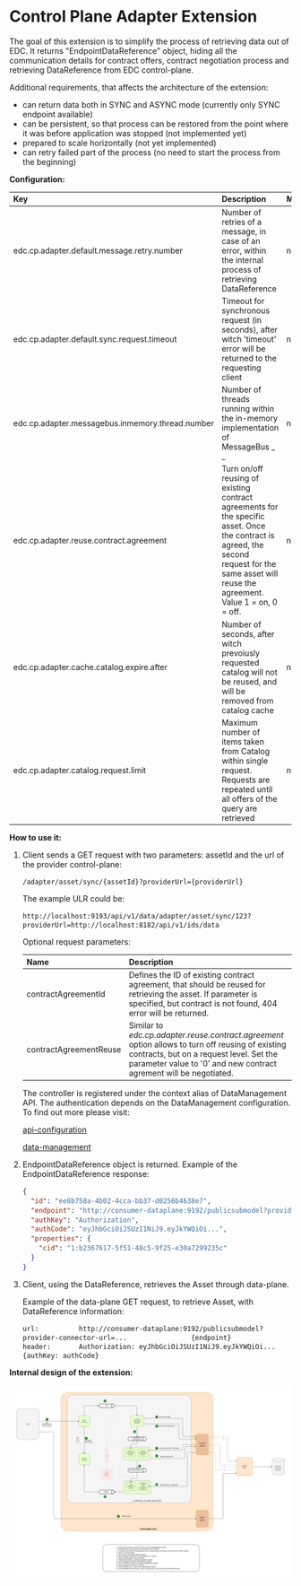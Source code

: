 # Control Plane Adapter Extension

The goal of this extension is to simplify the process of retrieving data out of EDC. It returns "EndpointDataReference" object, hiding all the communication details for contract offers, contract negotiation process and retrieving DataReference from EDC control-plane.

Additional requirements, that affects the architecture of the extension:
- can return data both in SYNC and ASYNC mode (currently only SYNC endpoint available)
- can be persistent, so that process can be restored from the point where it was before application was stopped (not implemented yet)  
- prepared to scale horizontally (not yet implemented)
- can retry failed part of the process (no need to start the process from the beginning)

<b>Configuration:</b>

| Key                                              | Description                                                                                                                                                                                     | Mandatory | Default |
|:-------------------------------------------------|:------------------------------------------------------------------------------------------------------------------------------------------------------------------------------------------------|------|---------|
| edc.cp.adapter.default.message.retry.number      | Number of retries of a message, in case of an error, within the internal process of retrieving DataReference                                                                                    | no   | 3       |
| edc.cp.adapter.default.sync.request.timeout      | Timeout for synchronous request (in seconds), after witch 'timeout' error will be returned to the requesting client                                                                             | no   | 20      | 
| edc.cp.adapter.messagebus.inmemory.thread.number | Number of threads running within the in-memory implementation of MessageBus                                                                                          _ _                        | no   | 10      |
| edc.cp.adapter.reuse.contract.agreement          | Turn on/off reusing of existing contract agreements for the specific asset. Once the contract is agreed, the second request for the same asset will reuse the agreement. Value 1 = on, 0 = off. | no   | 1       |
| edc.cp.adapter.cache.catalog.expire.after        | Number of seconds, after witch prevoiusly requested catalog will not be reused, and will be removed from catalog cache                                                                          | no   | 300     |
| edc.cp.adapter.catalog.request.limit             | Maximum number of items taken from Catalog within single request. Requests are repeated until all offers of the query are retrieved                                                             | no   | 100     |


<b>How to use it:</b>
1. Client sends a GET request with two parameters: assetId and the url of the provider control-plane:

   ```
   /adapter/asset/sync/{assetId}?providerUrl={providerUrl}
   ```

   The example ULR could be:

   ```
   http://localhost:9193/api/v1/data/adapter/asset/sync/123?providerUrl=http://localhost:8182/api/v1/ids/data
   ```
   
   Optional request parameters:

   | Name                | Description                                                                                                                                                                                                             |
   |-------------------------------------------------------------------------------------------------------------------------------------------------------------------------------------------------------------------------|---|
   | contractAgreementId | Defines the ID of existing contract agreement, that should be reused for retrieving the asset. If parameter is specified, but contract is not found, 404 error will be returned.                                        |
   | contractAgreementReuse | Similar to <i>edc.cp.adapter.reuse.contract.agreement</i> option allows to turn off reusing of existing contracts, but on a request level. Set the parameter value to '0' and new contract agrement will be negotiated. |

   The controller is registered under the context alias of DataManagement API. The authentication depends on the DataManagement configuration.
   To find out more please visit:

   [api-configuration](../../edc/extensions/control-plane/api/data-management/api-configuration/README.md)

   [data-management](../../edc/extensions/control-plane/api/data-management/README.md)

                
2. EndpointDataReference object is returned. Example of the EndpointDataReference response:
    ```json
    {
      "id": "ee8b758a-4b02-4cca-bb37-d0256b4638e7",
      "endpoint": "http://consumer-dataplane:9192/publicsubmodel?provider-connector-url=...",
      "authKey": "Authorization",
      "authCode": "eyJhbGciOiJSUzI1NiJ9.eyJkYWQiOi...",
      "properties": {
        "cid": "1:b2367617-5f51-48c5-9f25-e30a7299235c"
      }
    }
    ```

3. Client, using the DataReference, retrieves the Asset through data-plane.
   
   Example of the data-plane GET request, to retrieve Asset, with DataReference information:
   
   ```
   url:          http://consumer-dataplane:9192/publicsubmodel?provider-connector-url=...                {endpoint}
   header:       Authorization: eyJhbGciOiJSUzI1NiJ9.eyJkYWQiOi...                                        {authKey: authCode}
   ```

<b>Internal design of the extension:</b>

![diagram](src/main/resources/control-plane-adapter.jpg)




